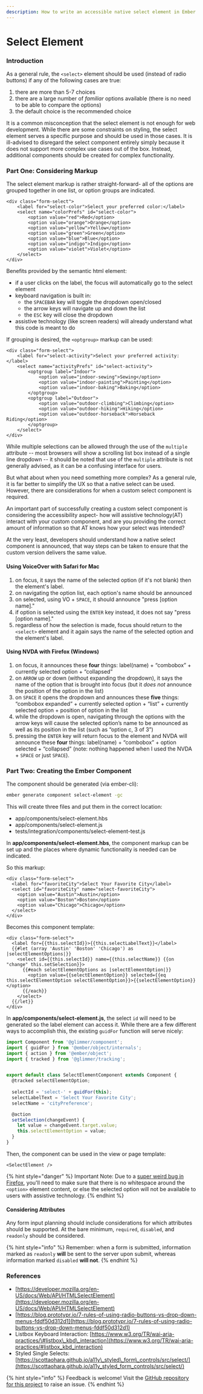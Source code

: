```yaml
---
description: How to write an accessible native select element in Ember apps.
---
```


# Select Element

### Introduction

As a general rule, the `<select>` element should be used \(instead of radio buttons\) if any of the following cases are true: 

1. there are more than 5-7 choices
2. there are a large number of _familiar_ options available \(there is no need to be able to compare the options\)
3. the default choice is the recommended choice

It is a common misconception that the select element is not enough for web development. While there are  some constraints on styling, the select element serves a specific purpose and should be used in those  cases. It is ill-advised to disregard the select component entirely simply because it does not support more complex use cases out of the box. Instead, additional components should be created for complex functionality. 

### Part One: Considering Markup

The select element markup is rather straight-forward- all of the options are grouped together in one list, or option groups are indicated. 

```markup
<div class="form-select">
	<label for="select-color">Select your preferred color:</label>
	<select name="colorPrefs" id="select-color">
		<option value="red">Red</option>
		<option value="orange">Orange</option>
		<option value="yellow">Yellow</option>
		<option value="green">Green</option>
		<option value="blue">Blue</option>
		<option value="indigo">Indigo</option>
		<option value="violet">Violet</option>
	</select>
</div>
```

Benefits provided by the semantic html element: 

* if a user clicks on the label, the focus will automatically go to the select element
* keyboard navigation is built in:
  * the `SPACEBAR` key will toggle the dropdown open/closed
  * the arrow keys will navigate up and down the list
  * the `ESC` key will close the dropdown
* assistive technology \(like screen readers\) will already understand what this code is meant to do

If grouping is desired, the `<optgroup>` markup can be used:

```markup
<div class="form-select">
	<label for="select-activity">Select your preferred activity:</label>
	<select name="activityPrefs" id="select-activity">
		<optgroup label="Indoor">
			<option value="indoor-sewing">Sewing</option>
			<option value="indoor-painting">Painting</option>
			<option value="indoor-baking">Baking</option>
		</optgroup>
		<optgroup label="Outdoor">
			<option value="outdoor-climbing">Climbing</option>
			<option value="outdoor-hiking">Hiking</option>
			<option value="outdoor-horseback">Horseback Riding</option>
		</optgroup>
	</select>
</div>
```

While multiple selections can be allowed through the use of the `multiple` attribute -- most browsers will show a scrolling list box instead of a single line dropdown -- it should be noted that use of the `multiple` attribute is not generally advised, as it can be a confusing interface for users. 

But what about when you need something more complex? As a general rule, it is far better to simplify the UX so that a native select can be used. However, there are considerations for when a custom select component is required.

An important part of successfully creating a custom select component is considering the accessibility aspect- how will assistive technology\(AT\) interact with your custom component, and are you providing the correct amount of information so that AT knows how your select was intended? 

At the very least, developers should understand how a native select component is announced, that way steps can be taken to ensure that the custom version delivers the same value. 

####  Using VoiceOver with Safari for Mac

1. on focus, it says the name of the selected option \(if it's not blank\) then the element's label. 
2. on navigating the option list, each option's name should be announced 
3. on selected, using VO + `SPACE`, it should announce "press \[option name\]." 
4. if option is selected using the `ENTER` key instead, it does not say "press \[option name\]."
5. regardless of how the selection is made, focus should return to the  `<select>` element and it again says the name of the selected option and the element's label. 

#### Using NVDA with Firefox \(Windows\)

1. on focus, it announces these **four** things: label\(name\) + “combobox” + currently selected option + “collapsed” 
2. on `ARROW` up or down \(without expanding the dropdown\), it says the name of the option that is brought into focus \(but it _does not_ announce the position of the option in the list\) 
3. on `SPACE` it opens the dropdown and announces these **five** things: “combobox expanded” + currently selected option + “list” + currently selected option + position of option in the list 
4. while the dropdown is open, navigating through the options with the arrow keys will cause the selected option’s name to be announced as well as its position in the list \(such as “option c, 3 of 3”\)
5. pressing the `ENTER` key will return focus to the  element and NVDA will announce these **four** things: label\(name\) + “combobox” + option selected + “collapsed” \(note: nothing happened when I used the NVDA + `SPACE` or just `SPACE`\).

### Part Two: Creating the Ember Component

The component should be generated \(via ember-cli\): 

```bash
ember generate component select-element -gc
```

This will create three files and put them in the correct location: 

* app/components/select-element.hbs
* app/components/select-element.js
* tests/integration/components/select-element-test.js

In **app/components/select-element.hbs**, the component markup can be set up and the places where dynamic functionality is needed can be indicated. 

So this markup: 

```markup
<div class="form-select">
  <label for="favoriteCity">Select Your Favorite City</label>
  <select id="favoriteCity" name="select-favoriteCity">
    <option value="Austin">Austin</option>
    <option value="Boston">Boston</option>
    <option value="Chicago">Chicago</option>
  </select>
</div>
```

Becomes this component template: 

```markup
<div class="form-select">
  <label for={{this.selectId}}>{{this.selectLabelText}}</label>
  {{#let (array 'Austin' 'Boston' 'Chicago') as |selectElementOptions|}}
    <select id={{this.selectId}} name={{this.selectName}} {{on "change" this.setSelection}}>
      {{#each selectElementOptions as |selectElementOption|}}
        <option value={{selectElementOption}} selected={{eq this.selectElementOption selectElementOption}}>{{selectElementOption}}</option>
      {{/each}}
    </select>
  {{/let}}
</div> 
```

In **app/components/select-element.js**, the select `id` will need to be generated so the label element can access it. While there are a few different ways to accomplish this, the existing `guidFor` function will serve nicely: 

```javascript
import Component from '@glimmer/component';
import { guidFor } from '@ember/object/internals';
import { action } from '@ember/object';
import { tracked } from '@glimmer/tracking';


export default class SelectElementComponent extends Component {
  @tracked selectElementOption;
  
  selectId = 'select-' + guidFor(this); 
  selectLabelText = 'Select Your Favorite City';
  selectName = 'cityPreference';

  @action
  setSelection(changeEvent) {
    let value = changeEvent.target.value;
    this.selectElementOption = value;   
  }
}
```

Then, the component can be used in the view or page template: 

```markup
<SelectElement />
```

{% hint style="danger" %}
Important Note: Due to a [super weird bug in Firefox](https://bugzilla.mozilla.org/show_bug.cgi?id=1667494), you'll need to make sure that there is no whitespace around the `<option>` element content, or else the selected option will not be available to users with assistive technology.
{% endhint %}

#### Considering Attributes

Any form input planning should include considerations for which attributes should be supported. At the bare minimum, `required`, `disabled`, and `readonly` should be considered. 

{% hint style="info" %}
Remember: when a form is submitted, information marked as `readonly` **will** be sent to the server upon submit, whereas information marked `disabled` **will not**. 
{% endhint %}

### References

* [https://developer.mozilla.org/en-US/docs/Web/API/HTMLSelectElement](https://developer.mozilla.org/en-US/docs/Web/API/HTMLSelectElement)
* [https://blog.prototypr.io/7-rules-of-using-radio-buttons-vs-drop-down-menus-fddf50d312d1](https://blog.prototypr.io/7-rules-of-using-radio-buttons-vs-drop-down-menus-fddf50d312d1) 
* Listbox Keyboard Interaction: [https://www.w3.org/TR/wai-aria-practices/\#listbox\_kbd\_interaction](https://www.w3.org/TR/wai-aria-practices/#listbox_kbd_interaction)
* Styled Single Selects: [https://scottaohara.github.io/a11y\_styled\_form\_controls/src/select/](https://scottaohara.github.io/a11y_styled_form_controls/src/select/)

{% hint style="info" %}
Feedback is welcome! Visit the [GitHub repository for this project](https://github.com/MelSumner/ember-component-patterns) to raise an issue.
{% endhint %}

